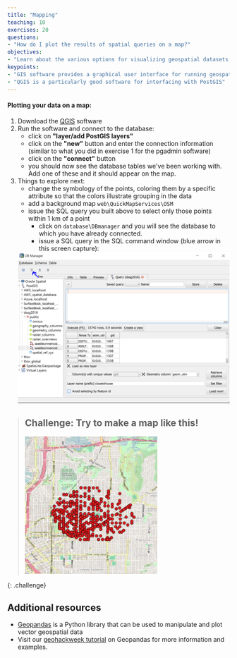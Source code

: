 ```yaml
---
title: "Mapping"
teaching: 10
exercises: 20
questions:
- "How do I plot the results of spatial queries on a map?"
objectives:
- "Learn about the various options for visualizing geospatial datasets."
keypoints:
- "GIS software provides a graphical user interface for running geospatial queries and making maps of the results"
- "QGIS is a particularly good software for interfacing with PostGIS"
---
```


#### Plotting your data on a map:

1. Download the [QGIS](http://qgis.org/en/site/) software
2. Run the software and connect to the database:
   * click on **"layer/add PostGIS layers"**
   * click on the **"new"** button and enter the connection information (similar to what you did in exercise 1 for the pgadmin software)
   * click on the **"connect"** button
   * you should now see the database tables we've been working with. Add one of these and it should appear on the map.
3. Things to explore next:
   * change the symbology of the points, coloring them by a specific attribute so that the colors illustrate grouping in the data
   * add a background map `web\QuickMapServices\OSM`
   * issue the SQL query you built above to select only those points within 1 km of a point
     * click on `database\DBmanager` and you will see the database to which you have already connected.
     * issue a SQL query in the SQL command window (blue arrow in this screen capture):
    <img src = "../assets/img/databaseIntro/dbmanager.png" width="600">

> ## Challenge: Try to make a map like this!
> <img src="../assets/img/databaseIntro/crimeradius.png" width="300">
{: .challenge}

## Additional resources

* [Geopandas](http://geopandas.org/) is a Python library that can be used to manipulate and plot vector geospatial data
* Visit our [geohackweek tutorial](https://geohackweek.github.io/vector/) on Geopandas for more information and examples.
 
